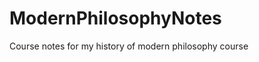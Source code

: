 ModernPhilosophyNotes
=====================

Course notes for my history of modern philosophy course
